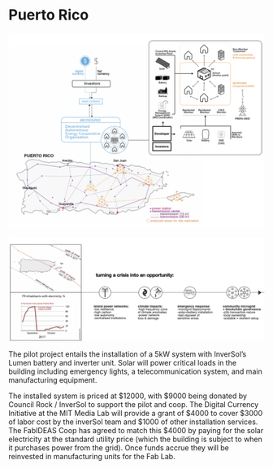 # Puerto Rico

![](../../.gitbook/assets/screenshot-2020-04-24-at-2.36.29-pm.png)

![](../../.gitbook/assets/screenshot-2020-04-24-at-2.43.37-pm.png)

The pilot project entails the installation of a 5kW system with InverSol’s Lumen battery and inverter unit. Solar will power critical loads in the building including emergency lights, a telecommunication system, and main manufacturing equipment.

The installed system is priced at $12000, with $9000 being donated by Council Rock / InverSol to support the pilot and coop. The Digital Currency Initiative at the MIT Media Lab will provide a grant of $4000 to cover $3000 of labor cost by the inverSol team and $1000 of other installation services. The FabIDEAS Coop has agreed to match this $4000 by paying for the solar electricity at the standard utility price \(which the building is subject to when it purchases power from the grid\). Once funds accrue they will be reinvested in manufacturing units for the Fab Lab.

